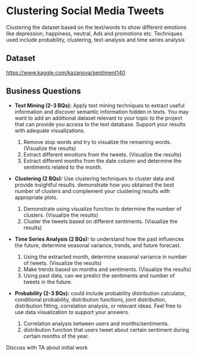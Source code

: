 # Clustering Social Media Tweets
Clustering the dataset based on the text/words to show different emotions like depression, happiness, neutral,  Ads and promotions etc. Techniques used include probability, clustering, text-analysis and time series analysis

## Dataset
https://www.kaggle.com/kazanova/sentiment140


## Business Questions

- **Text Mining (2-3 BQs):** Apply text mining techniques to extract useful information and discover semantic information hidden in texts. You may want to add an additional dataset relevant to your topic to the project that can provide you access to the text database. Support your results with adequate visualizations.
	
	1. Remove stop words and try to visualize the remaining words. (Visualize the results)
	2. Extract different emotions from the tweets. (Visualize the results)
	3. Extract different months from the date column and determine the sentiments related to the month.

- **Clustering (2 BQs):** Use clustering techniques to cluster data and provide insightful results. demonstrate how you obtained the best number of clusters and complement your clustering results with appropriate plots.

	1. Demonstrate using visualize function to determine the number of clusters. (Visualize the results)
	2. Cluster the tweets based on different sentiments. (Visualize the results)

- **Time Series Analysis (2 BQs):** to understand how the past influences the future, determine seasonal variance, trends, and future forecast.

	1. Using the extracted month, determine seasonal variance in number of tweets. (Visualize the results)
	2. Make trends based on months and sentiments. (Visualize the results)
	3. Using past data, can we predict the sentiments and number of tweets in the future.

- **Probability (2-3 BQs):** could include probability distribution calculator, conditional probability, distribution functions, joint distribution, distribution fitting, correlation analysis, or relevant ideas. Feel free to use data visualization to support your answers.

	1. Correlation analysis between users and months/sentiments.
	2. distribution function that users tweet about certain sentiment during certain months of the year.

Discuss with TA about initial work
